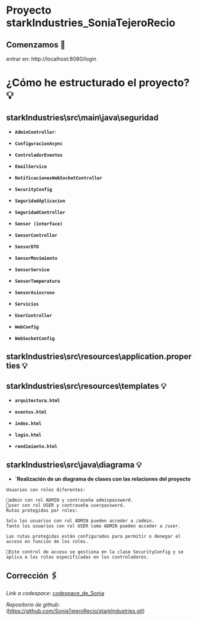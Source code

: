 # Proyecto starkIndustries_SoniaTejeroRecio

## Comenzamos 🚀
entrar en: 
http://localhost:8080/login

# ¿Cómo he estructurado el proyecto?💡

## starkIndustries\src\main\java\seguridad

- **`AdminController`**: 

- **`ConfiguracionAsync`**
  
- **`ControladorEventos`**
  
- **`EmailService`**

- **`NotificacionesWebSocketController`**

- **`SecurityConfig`**

- **`SeguridadAplicacion`**

- **`SeguridadController`**

- **`Sensor (interface)`**

- **`SensorController`**

- **`SensorDTO`**

- **`SensorMovimiento`**

- **`SensorService`**

- **`SensorTemperatura`**

- **`SensorAsincrono`**

- **`Servicios`**

- **`UserController`**

- **`WebConfig`**

- **`WebSocketConfig`**

## starkIndustries\src\resources\application.properties 💡

## starkIndustries\src\resources\templates 💡

- **`arquitectura.html`**

- **`eventos.html`**
  
- **`index.html`**

- **`login.html`**

- **`rendimiento.html`**


## starkIndustries\src\java\diagrama 💡

- **`Realización de un diagrama de clases con las relaciones del proyecto**

```
Usuarios con roles diferentes:

📌admin con rol ADMIN y contraseña adminpassword.
📌user con rol USER y contraseña userpassword.
Rutas protegidas por roles:

Solo los usuarios con rol ADMIN pueden acceder a /admin.
Tanto los usuarios con rol USER como ADMIN pueden acceder a /user.

Las rutas protegidas están configuradas para permitir o denegar el acceso en función de los roles.

📌Este control de acceso se gestiona en la clase SecurityConfig y se aplica a las rutas especificadas en los controladores.

```
## Corrección 🖇️
_Link a codespace:_ [codespace_de_Sonia](https://codespaces.new/SoniaTejeroRecio/starkIndustries)

_Repositorio de github:_(https://github.com/SoniaTejeroRecio/starkIndustries.git)
